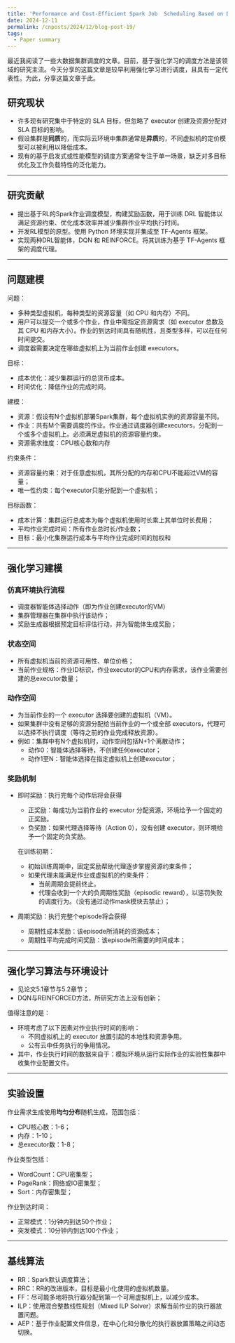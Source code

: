 ```yaml
---
title: 'Performance and Cost-Efficient Spark Job  Scheduling Based on Deep Reinforcement  Learning in Cloud Computing Environments 学习笔记'
date: 2024-12-11
permalink: /cnposts/2024/12/blog-post-19/
tags:
  - Paper summary
---
```


最近我阅读了一些大数据集群调度的文章。目前，基于强化学习的调度方法是该领域的研究主流。今天分享的这篇文章是较早利用强化学习进行调度，且具有一定代表性。为此，分享这篇文章于此。


## 研究现状

- 许多现有研究集中于特定的 SLA 目标，但忽略了 executor 创建及资源分配对 SLA 目标的影响。
- 假设集群是**同质**的，而实际云环境中集群通常是**异质**的，不同虚拟机的定价模型可以被利用以降低成本。
- 现有的基于启发式或性能模型的调度方案通常专注于单一场景，缺乏对多目标优化及工作负载特性的泛化能力。

---

## 研究贡献

- 提出基于RL的Spark作业调度模型，构建奖励函数，用于训练 DRL 智能体以满足资源约束、优化成本效率并减少集群作业平均执行时间。
- 开发RL模型的原型。使用 Python 环境实现并集成至 TF-Agents 框架。
- 实现两种DRL智能体，DQN 和 REINFORCE。将其训练为基于 TF-Agents 框架的调度代理。

---

## 问题建模

问题：

- 多种类型虚拟机，每种类型的资源容量（如 CPU 和内存）不同。
- 用户可以提交一个或多个作业，作业中需指定资源需求（如 executor 总数及其 CPU 和内存大小）。作业的到达时间具有随机性，且类型多样，可以在任何时间提交。
- 调度器需要决定在哪些虚拟机上为当前作业创建 executors。

目标：

- 成本优化：减少集群运行的总货币成本。
- 时间优化：降低作业的完成时间。

建模：

- 资源：假设有N个虚拟机部署Spark集群，每个虚拟机实例的资源容量不同。
- 作业：共有M个需要调度的作业。作业通过调度器创建executors，分配到一个或多个虚拟机上。必须满足虚拟机的资源容量约束。
- 资源需求维度：CPU核心数和内存

约束条件：

- 资源容量约束：对于任意虚拟机，其所分配的内存和CPU不能超过VM的容量；
- 唯一性约束：每个executor只能分配到一个虚拟机；

目标函数：

- 成本计算：集群运行总成本为每个虚拟机使用时长乘上其单位时长费用；
- 平均作业完成时间：所有作业总时长/作业数；
- 目标：最小化集群运行成本与平均作业完成时间的加权和

---

## 强化学习建模

### **仿真环境执行流程**

- 调度器智能体选择动作（即为作业创建executor的VM）
- 集群管理器在集群中执行该动作；
- 奖励生成器根据预定目标评估行动，并为智能体生成奖励；

### 状态空间

- 所有虚拟机当前的资源可用性、单位价格；
- 当前作业规格：作业ID标识，作业executor的CPU和内存需求，该作业需要创建的总executor数量；

### **动作空间**

- 为当前作业的一个 executor 选择要创建的虚拟机（VM）。
- 如果集群中没有足够的资源分配给当前作业的一个或全部 executors，代理可以选择不执行调度（等待之前的作业完成释放资源）。
- 例如：集群中有N个虚拟机时，动作空间包括N+1个离散动作；
    - 动作0：智能体选择等待，不创建任何executor；
    - 动作1至N：智能体选择在指定虚拟机上创建executor；

### **奖励机制**

- 即时奖励：执行完每个动作后将会获得
    - 正奖励：每成功为当前作业的 executor 分配资源，环境给予一个固定的正奖励。
    - 负奖励：如果代理选择等待（Action 0），没有创建 executor，则环境给予一个固定的负奖励。
    
    在训练初期：
    
    - 初始训练周期中，固定奖励帮助代理逐步掌握资源约束条件；
    - 如果代理未能满足作业或虚拟机的约束条件：
        - 当前周期会提前终止。
        - 代理会收到一个大的负周期性奖励（episodic reward），以惩罚失败的调度行为。（没有通过动作mask模块去禁止）；
- 周期奖励：执行完整个episode将会获得
    - 周期性成本奖励：该episode所消耗的资源成本；
    - 周期性平均完成时间奖励：该episode所需要的时间成本；

---

## 强化学习算法与环境设计

- 见论文5.1章节与5.2章节；
- DQN与REINFORCED方法，所研究方法上没有创新；

值得注意的是：

- 环境考虑了以下因素对作业执行时间的影响：
    - 不同虚拟机上的 executor 放置引起的本地性和资源争用。
    - 公有云中任务执行的争用情况。
- 其中，作业执行时间的数据来自于：模拟环境从运行实际作业的实验性集群中收集作业配置文件。

---

## 实验设置

作业需求生成使用**均匀分布**随机生成，范围包括：

- CPU核心数：1-6；
- 内存：1-10；
- 总executor数：1-8；

作业类型包括：

- WordCount：CPU密集型；
- PageRank：网络或IO密集型；
- Sort：内存密集型；

作业到达时间：

- 正常模式：1分钟内到达50个作业；
- 突发模式：10分钟内到达100个作业；

---

## 基线算法

- RR：Spark默认调度算法；
- RRC：RR的改进版本，目标是最小化使用的虚拟机数量。
- FF：尽可能多地将执行器分配到第一个可用虚拟机上，以减少成本。
- ILP：使用混合整数线性规划（Mixed ILP Solver）求解当前作业的执行器放置问题。
- AEP：基于作业配置文件信息，在中心化和分散化的执行器放置策略之间动态切换。